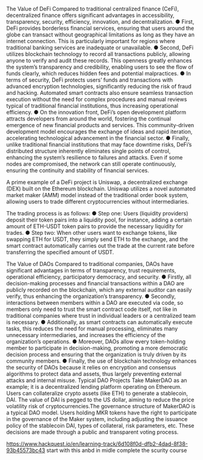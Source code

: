 The Value of DeFi
Compared to traditional centralized finance (CeFi), decentralized finance offers significant advantages in accessibility, transparency, security, efficiency, innovation, and decentralization.
●
First, DeFi provides borderless financial services, ensuring that users around the globe can transact without geographical limitations as long as they have an internet connection. This is particularly important for regions where traditional banking services are inadequate or unavailable.
●
Second, DeFi utilizes blockchain technology to record all transactions publicly, allowing anyone to verify and audit these records. This openness greatly enhances the system’s transparency and credibility, enabling users to see the flow of funds clearly, which reduces hidden fees and potential malpractices.
●
In terms of security, DeFi protects users’ funds and transactions with advanced encryption technologies, significantly reducing the risk of fraud and hacking. Automated smart contracts also ensure seamless transaction execution without the need for complex procedures and manual reviews typical of traditional financial institutions, thus increasing operational efficiency.
●
On the innovation front, DeFi’s open development platform attracts developers from around the world, fostering the continual emergence of new financial products and services. This community-driven development model encourages the exchange of ideas and rapid iteration, accelerating technological advancement in the financial sector.
●
Finally, unlike traditional financial institutions that may face downtime risks, DeFi’s distributed structure inherently eliminates single points of control, enhancing the system’s resilience to failures and attacks. Even if some nodes are compromised, the network can still operate continuously, ensuring the continuity and stability of financial services.


A prime example of a DeFi project is Uniswap, a decentralized exchange (DEX) built on the Ethereum blockchain. Uniswap utilizes a novel automated market maker (AMM) model instead of the traditional order book system, allowing users to trade different cryptocurrencies without intermediaries.

The trading process is as follows:
●
Step one: Users (liquidity providers) deposit their token pairs into a liquidity pool, for instance, adding a certain amount of ETH-USDT token pairs to provide the necessary liquidity for trades.
●
Step two: When other users want to exchange tokens, like swapping ETH for USDT, they simply send ETH to the exchange, and the smart contract automatically carries out the trade at the current rate before transferring the specified amount of USDT.

The Value of DAOs
Compared to traditional companies, DAOs have significant advantages in terms of transparency, trust requirements, operational efficiency, participatory democracy, and security.
●
Firstly, all decision-making processes and financial transactions within a DAO are publicly recorded on the blockchain, which any external auditor can easily verify, thus enhancing the organization’s transparency.
●
Secondly, interactions between members within a DAO are executed via code, so members only need to trust the smart contract code itself, not like in traditional companies where trust in individual leaders or a centralized team is necessary.
●
Additionally, as smart contracts can automatically execute tasks, this reduces the need for manual processing, eliminates many unnecessary intermediaries, and increases the efficiency of the organization’s operations.
●
Moreover, DAOs allow every token-holding member to participate in decision-making, promoting a more democratic decision process and ensuring that the organization is truly driven by its community members.
●
Finally, the use of blockchain technology enhances the security of DAOs because it relies on encryption and consensus algorithms to protect data and assets, thus largely preventing external attacks and internal misuse.
 Typical DAO Projects
Take MakerDAO as an example; it is a decentralized lending platform operating on Ethereum. Users can collateralize crypto assets (like ETH) to generate a stablecoin, DAI. The value of DAI is pegged to the US dollar, aiming to reduce the price volatility risk of cryptocurrencies.The governance structure of MakerDAO is a typical DAO model. Users holding MKR tokens have the right to participate in the governance of the Maker system, including adjusting the issuance policy of the stablecoin DAI, types of collateral, risk parameters, etc. These decisions are made through a public and transparent voting process.

https://www.hackquest.io/en/learning-track/6d108f0d-dfb2-4dad-8f38-93b45573bc43 start with this anbd in midle complete the scurity course